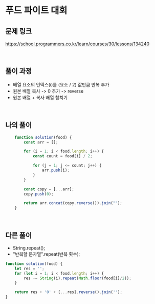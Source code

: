 # 푸드 파이트 대회

## 문제 링크
https://school.programmers.co.kr/learn/courses/30/lessons/134240

<br>

## 풀이 과정
- 배열 요소의 인덱스(i)를 (요소 / 2) 값만큼 반복 추가
- 원본 배열 복사 -> 0 추가 -> reverse
- 원본 배열 + 복사 배열 합치기

<br>

## 나의 풀이

```js
	function solution(food) {
		const arr = [];

		for (i = 1; i < food.length; i++) {
			const count = food[i] / 2;

			for (j = 1; j <= count; j++) {
				arr.push(i);
			}
		}

		const copy = [...arr];
		copy.push(0);

		return arr.concat(copy.reverse()).join("");
	}
```
<br>

## 다른 풀이
- String.repeat();
- "반복할 문자열".repeat(반복 횟수);
```js
function solution(food) {
    let res = '';
    for (let i = 1; i < food.length; i++) {
        res += String(i).repeat(Math.floor(food[i]/2));
    }

    return res + '0' + [...res].reverse().join('');
}
```
